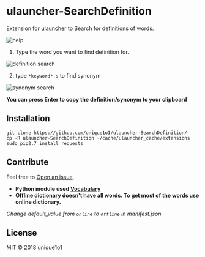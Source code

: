 # ulauncher-SearchDefinition
Extension for [ulauncher](https://ulauncher.io/) to Search for definitions of words.

![help](https://i.imgur.com/RN57q9g.png)


1. Type the word you want to find definition for.

![definition search](https://i.imgur.com/rT5rwVh.png)

2. type `*keyword* s` to find synonym

![synonym search](https://i.imgur.com/8bQQRKa.png)

**You can press Enter to copy the definition/synonym to your clipboard**

## Installation

    git clone https://github.com/unique1o1/ulauncher-SearchDefinition/
    cp -R ulauncher-SearchDefinition ~/cache/ulauncher_cache/extensions
    sudo pip2.7 install requests

## Contribute

Feel free to [Open an issue](https://github.com/unique1o1/ulauncher-SearchDefinition/).

* **Python module used [Vocabulary](https://github.com/tasdikrahman/vocabulary)**
* **Offline dictionary doesn't have all words. To get most of the words use online dictionary.**

*Change default_value from `online` to `offline` in manifest.json*
## License

MIT © 2018 unique1o1
